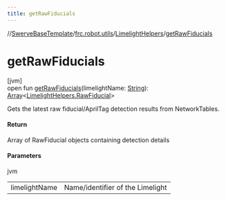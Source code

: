 ```yaml
---
title: getRawFiducials
---
```

//[SwerveBaseTemplate](../../../index.html)/[frc.robot.utils](../index.html)/[LimelightHelpers](index.html)/[getRawFiducials](get-raw-fiducials.html)



# getRawFiducials



[jvm]\
open fun [getRawFiducials](get-raw-fiducials.html)(limelightName: [String](https://docs.oracle.com/javase/8/docs/api/java/lang/String.html)): [Array](https://kotlinlang.org/api/latest/jvm/stdlib/kotlin/-array/index.html)&lt;[LimelightHelpers.RawFiducial](-raw-fiducial/index.html)&gt;



Gets the latest raw fiducial/AprilTag detection results from NetworkTables.



#### Return



Array of RawFiducial objects containing detection details



#### Parameters


jvm

| | |
|---|---|
| limelightName | Name/identifier of the Limelight |




